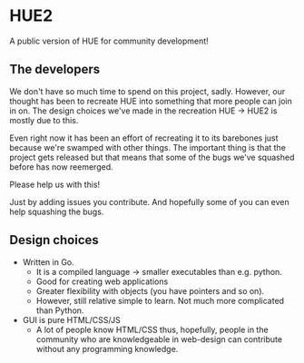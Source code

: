 # HUE2

A public version of HUE for community development!

## The developers
We don't have so much time to spend on this project, sadly.
However, our thought has been to recreate HUE into something that more people can join in on.
The design choices we've made in the recreation HUE -> HUE2 is mostly due to this.

Even right now it has been an effort of recreating it to its barebones just because we're swamped with other things.
The important thing is that the project gets released but that means that some of the bugs we've squashed before has now reemerged.

Please help us with this!

Just by adding issues you contribute. And hopefully some of you can even help squashing the bugs.

## Design choices

- Written in Go.
  - It is a compiled language -> smaller executables than e.g. python.
  - Good for creating web applications
  - Greater flexibility with objects (you have pointers and so on).
  - However, still relative simple to learn. Not much more complicated than Python.
- GUI is pure HTML/CSS/JS
  - A lot of people know HTML/CSS thus, hopefully, people in the community who are knowledgeable in web-design can contribute without any programming knowledge.